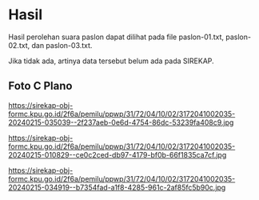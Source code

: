 # Hasil

Hasil perolehan suara paslon dapat dilihat pada file paslon-01.txt, paslon-02.txt, dan paslon-03.txt.

Jika tidak ada, artinya data tersebut belum ada pada SIREKAP.

## Foto C Plano

https://sirekap-obj-formc.kpu.go.id/2f6a/pemilu/ppwp/31/72/04/10/02/3172041002035-20240215-035039--2f237aeb-0e6d-4754-86dc-53239fa408c9.jpg

https://sirekap-obj-formc.kpu.go.id/2f6a/pemilu/ppwp/31/72/04/10/02/3172041002035-20240215-010829--ce0c2ced-db97-4179-bf0b-66f1835ca7cf.jpg

https://sirekap-obj-formc.kpu.go.id/2f6a/pemilu/ppwp/31/72/04/10/02/3172041002035-20240215-034919--b7354fad-a1f8-4285-961c-2af85fc5b90c.jpg
